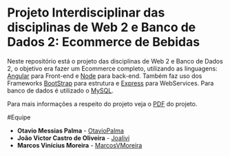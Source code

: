 # Projeto Interdisciplinar das disciplinas de Web 2 e Banco de Dados 2: Ecommerce de Bebidas

Neste repositório está o projeto das disciplinas de Web 2 e Banco de Dados 2, o objetivo era fazer um Ecommerce completo, 
utilizando as linguagens: [Angular](https://github.com/angular/angular-cli) para Front-end e [Node](https://nodejs.org/en/docs/) para back-end.
Também faz uso dos Frameworks [BootStrap](https://getbootstrap.com/) para estrutura e [Express](https://expressjs.com/pt-br/) para WebServices.
Para banco de dados é utilizado o [MySQL](https://dev.mysql.com/doc/).


Para mais informações a respeito do projeto veja o 
[PDF](https://github.com/Joalivi/EcommercePW2BD2/blob/master/Trabalho%20Interdisciplinar%20Final%20-%20PWII.pdf) do projeto.

#Equipe

* **Otavio Messias Palma** - [OtavioPalma](https://github.com/OtavioPalma)
* **João Victor Castro de Oliveira** - [Joalivi](https://github.com/Joalivi)
* **Marcos Vinícius Moreira** - [MarcosVMoreira](https://github.com/MarcosVMoreira)

